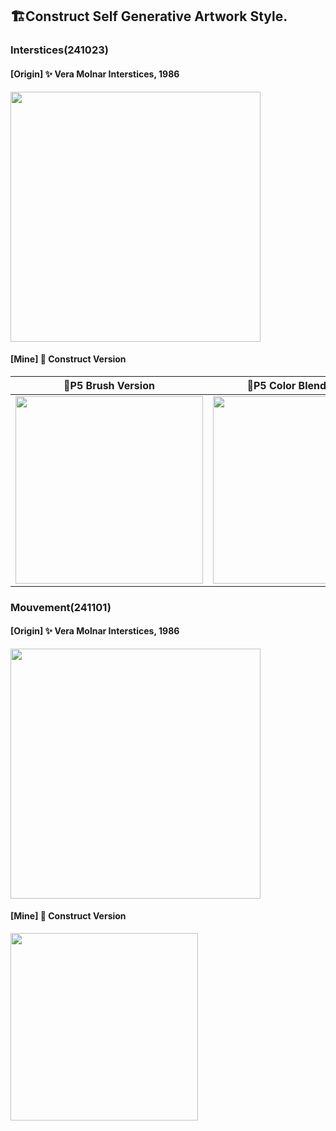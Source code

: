 ## 🏗️Construct Self Generative Artwork Style.  

### Interstices(241023)
#### [Origin] ✨ Vera Molnar Interstices, 1986  
<img src="https://github.com/user-attachments/assets/9c60c896-8816-4f9b-a689-83e19d93565a" width="400">  

#### [Mine] 🎐 Construct Version  

| 📍P5 Brush Version | 📍P5 Color Blend Version |  
|-------------------|------------------------|  
| <img src="https://github.com/user-attachments/assets/671d9070-0ab9-46c4-a038-e4b6f45e3a8c" width="300"> | <img src="https://github.com/user-attachments/assets/8d4f22ff-4156-4dbc-bf73-6117dec684b6" width="300"> |  

### Mouvement(241101)
#### [Origin] ✨ Vera Molnar Interstices, 1986  
<img src="" width="400">  

#### [Mine] 🎐 Construct Version 
<img src="" width="300">